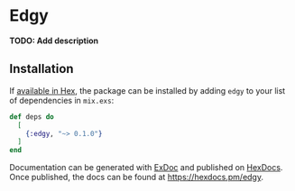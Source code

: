 # Edgy

**TODO: Add description**

## Installation

If [available in Hex](https://hex.pm/docs/publish), the package can be installed
by adding `edgy` to your list of dependencies in `mix.exs`:

```elixir
def deps do
  [
    {:edgy, "~> 0.1.0"}
  ]
end
```

Documentation can be generated with [ExDoc](https://github.com/elixir-lang/ex_doc)
and published on [HexDocs](https://hexdocs.pm). Once published, the docs can
be found at <https://hexdocs.pm/edgy>.

